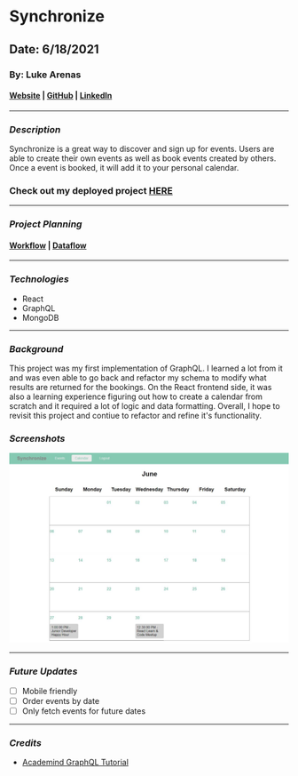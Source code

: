 # Synchronize

## Date: 6/18/2021

### By: Luke Arenas

#### [Website]([https://www.lukearenas.com](https://github.com/LukeArenas)) | [GitHub](https://github.com/LukeArenas) | [LinkedIn](https://www.linkedin.com/in/lukearenas/)

---

### ***Description***

Synchronize is a great way to discover and sign up for events. Users are able to create their own events as well as book events created by others. Once a event is booked, it will add it to your personal calendar.

### **Check out my deployed project** [HERE](https://pure-river-50083.herokuapp.com/auth)

***

### ***Project Planning***

 #### [Workflow](https://trello.com/b/n9YX5e20/calendar) | [Dataflow](https://app.diagrams.net/#G1iuuckF6ZhX8E_mvVp2JS1sxk-ISOj-k9)

***

### ***Technologies***

* React
* GraphQL
* MongoDB

***

### ***Background***

This project was my first implementation of GraphQL. I learned a lot from it and was even able to go back and refactor my schema to modify what results are returned for the bookings. On the React frontend side, it was also a learning experience figuring out how to create a calendar from scratch and it required a lot of logic and data formatting. Overall, I hope to revisit this project and contiue to refactor and refine it's functionality.


### ***Screenshots***

![Synchronize](assets/Synchronize.JPG)

***

### ***Future Updates***

- [ ] Mobile friendly
- [ ] Order events by date
- [ ] Only fetch events for future dates

***

### ***Credits***

* [Academind GraphQL Tutorial](https://www.youtube.com/playlist?list=PL55RiY5tL51rG1x02Yyj93iypUuHYXcB_)